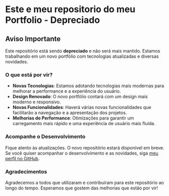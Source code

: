 # Este e meu repositorio do meu Portfolio - Depreciado

## Aviso Importante

Este repositório está sendo **depreciado** e não será mais mantido. Estamos trabalhando em um novo portfólio com tecnologias atualizadas e diversas novidades.

### O que está por vir?

- **Novas Tecnologias**: Estamos adotando tecnologias mais modernas para melhorar a performance e a experiência do usuário.
- **Design Renovado**: O novo portfólio contará com um design mais moderno e responsivo.
- **Novas Funcionalidades**: Haverá várias novas funcionalidades que facilitarão a navegação e a apresentação dos projetos.
- **Melhorias de Performance**: Otimizações para garantir um carregamento mais rápido e uma experiência de usuário mais fluida.

### Acompanhe o Desenvolvimento

Fique atento às atualizações. O novo repositório estará disponível em breve. Se você quiser acompanhar o desenvolvimento e as novidades, siga [meu perfil no GitHub]([https://github.com/seu-usuario](https://github.com/GabrielaZanetti)).

### Agradecimentos

Agradecemos a todos que utilizaram e contribuíram para este repositório ao longo do tempo. Esperamos que gostem das melhorias que estão por vir!
